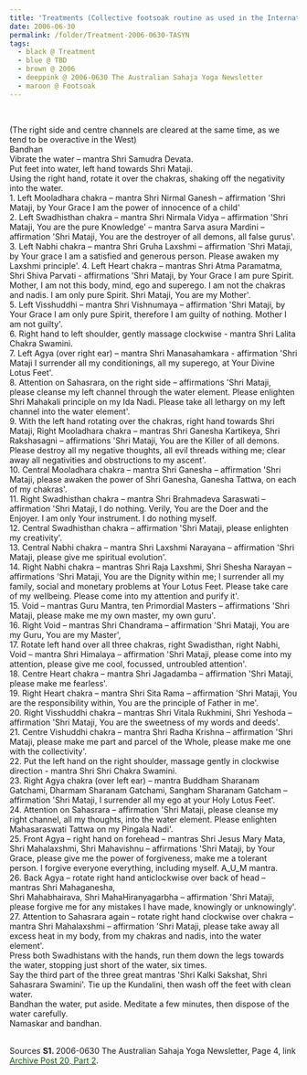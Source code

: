 ```yaml
---
title: 'Treatments (Collective footsoak routine as used in the International Sahaja Yoga Health Centre) from 2006-0630 The Australian Sahaja Yoga Newsletter, Page 4'
date: 2006-06-30
permalink: /folder/Treatment-2006-0630-TASYN
tags:
  - black @ Treatment
  - blue @ TBD
  - brown @ 2006
  - deeppink @ 2006-0630 The Australian Sahaja Yoga Newsletter
  - maroon @ Footsoak
---
```


<br>

<p>
(The right side and centre channels are cleared at the same time, as we tend to be overactive in the West)<br>
Bandhan<br>
Vibrate the water – mantra Shri Samudra Devata.<br>
Put feet into water, left hand towards Shri Mataji.<br>
Using the right hand, rotate it over the chakras, shaking off the negativity into the water.<br>
1. Left Mooladhara chakra – mantra Shri Nirmal Ganesh – affirmation 'Shri Mataji, by Your Grace I am the power of innocence of a child'<br>
2. Left Swadhisthan chakra – mantra Shri Nirmala Vidya – affirmation 'Shri Mataji, You are the pure Knowledge' – mantra Sarva asura Mardini – affirmation 'Shri Mataji, You are the destroyer of all demons, all false gurus'.<br>
3. Left Nabhi chakra – mantra Shri Gruha Laxshmi – affirmation 'Shri Mataji, by Your grace I am a satisfied and generous person. Please awaken my Laxshmi principle'.
4. Left Heart chakra – mantras Shri Atma Paramatma, Shri Shiva Parvati - affirmations 'Shri Mataji, by Your Grace I am pure Spirit. Mother, I am not this body, mind, ego and superego. I am not the chakras and nadis. I am only pure Spirit. Shri Mataji, You are my Mother'.<br>
5. Left Visshuddhi – mantra Shri Vishnumaya – affirmation 'Shri Mataji, by Your Grace I am only pure Spirit, therefore I am guilty of nothing. Mother I am not guilty'.<br>
6. Right hand to left shoulder, gently massage clockwise - mantra Shri Lalita Chakra Swamini.<br>
7. Left Agya (over right ear) – mantra Shri Manasahamkara - affirmation 'Shri Mataji I surrender all my conditionings, all my superego, at Your Divine Lotus Feet'.<br>
8. Attention on Sahasrara, on the right side – affirmations 'Shri Mataji, please cleanse my left channel through the water element. Please enlighten Shri Mahakali principle on my Ida Nadi. Please take all lethargy on my left channel into the water element'.<br>
9. With the left hand rotating over the chakras, right hand towards Shri Mataji, Right Mooladhara chakra – mantras Shri Ganesha Kartikeya, Shri Rakshasagni – affirmations 'Shri Mataji, You are the Killer of all demons. Please destroy all my negative thoughts, all evil threads withing me; clear away all negativities and obstructions to my ascent'.<br>
10. Central Mooladhara chakra – mantra Shri Ganesha – affirmation 'Shri Mataji, please awaken the power of Shri Ganesha, Ganesha Tattwa, on each of my chakras'.<br>
11. Right Swadhisthan chakra – mantra Shri Brahmadeva Saraswati – affirmation 'Shri Mataji, I do nothing. Verily, You are the Doer and the Enjoyer. I am only Your instrument. I do nothing myself.<br>
12. Central Swadhisthan chakra – affirmation 'Shri Mataji, please enlighten my creativity'.<br>
13. Central Nabhi chakra – mantra Shri Laxshmi Narayana – affirmation 'Shri Mataji, please give me spiritual evolution'.<br>
14. Right Nabhi chakra – mantras Shri Raja Laxshmi, Shri Shesha Narayan – affirmations 'Shri Mataji, You are the Dignity within me; I surrender all my family, social and monetary problems at Your Lotus Feet. Please take care of my wellbeing. Please come into my attention and purify it'.<br>
15. Void – mantras Guru Mantra, ten Primordial Masters – affirmations 'Shri Mataji, please make me my own master, my own guru'.<br>
16. Right Void – mantras Shri Chandrama – affirmation 'Shri Mataji, You are my Guru, You are my Master',<br>
17. Rotate left hand over all three chakras, right Swadisthan, right Nabhi, Void – mantra Shri Himalaya – affirmation 'Shri Mataji, please come into my attention, please give me cool, focussed, untroubled attention'.<br>
18. Centre Heart chakra – mantra Shri Jagadamba – affirmation 'Shri Mataji, please make me fearless'.<br>
19. Right Heart chakra – mantra Shri Sita Rama – affirmation 'Shri Mataji, You are the responsibility within, You are the principle of Father in me'.<br>
20. Right Visshuddhi chakra – mantras Shri Vitala Rukhmini, Shri Yeshoda – affirmation 'Shri Mataji, You are the sweetness of my words and deeds'.<br>
21. Centre Vishuddhi chakra – mantra Shri Radha Krishna – affirmation 'Shri Mataji, please make me part and parcel of the Whole, please make me one with the collectivity'.<br>
22. Put the left hand on the right shoulder, massage gently in clockwise direction - mantra Shri Shri Chakra Swamini.<br>
23. Right Agya chakra (over left ear) – mantra Buddham Sharanam Gatchami, Dharmam Sharanam Gatchami, Sangham Sharanam Gatcham
– affirmation 'Shri Mataji, I surrender all my ego at your Holy Lotus Feet'.<br>
24. Attention on Sahasrara – affirmation 'Shri Mataji, please cleanse my right channel, all my thoughts, into the water element. Please enlighten Mahasaraswati Tattwa on my Pingala Nadi'.<br>
25. Front Agya – right hand on forehead – mantras Shri Jesus Mary Mata, Shri Mahalaxshmi, Shri Mahavishnu – affirmations 'Shri Mataji, by Your Grace, please give me the power of forgiveness, make me a tolerant person. I forgive everyone everything, including myself. A_U_M mantra.<br>
26. Back Agya – rotate right hand anticlockwise over back of head – mantras Shri Mahaganesha,<br>
Shri Mahabhairava, Shri MahaHiranyagarbha – affirmation 'Shri Mataji, please forgive me for any mistakes I have made, knowingly or unknowingly'.
27. Attention to Sahasrara again – rotate right hand clockwise over chakra – mantra Shri Mahalaxshmi – affirmation 'Shri Mataji, please take away all excess heat in my body, from my chakras and nadis, into the water element'.<br>
Press both Swadhistans with the hands, run them down the legs towards the water, stopping just short of the water, six times.<br>
Say the third part of the three great mantras 'Shri Kalki Sakshat, Shri Sahasrara Swamini'. Tie up the Kundalini, then wash off the feet with clean water.<br>
Bandhan the water, put aside. Meditate a few minutes, then dispose of the water carefully.<br>
Namaskar and bandhan.<br>
</p>

<br>

<wave-list>
<list-title color="DarkSeaGreen" width="40">Sources</list-title>
  <list-item color="BlanchedAlmond"  width="280"><b>S1. </b> 2006-0630 The Australian Sahaja Yoga Newsletter, Page 4, link <a href="https://seven-teams.github.io/archives/2024/0705"><font color="DarkGreen">Archive Post 20, Part 2</font></a>.</list-item>
</wave-list>